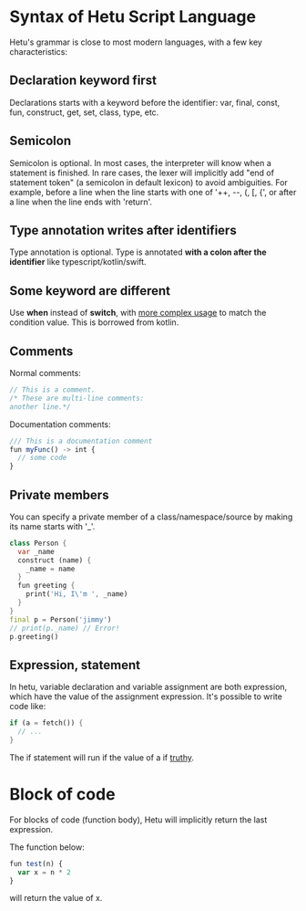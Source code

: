 # Syntax of Hetu Script Language

Hetu's grammar is close to most modern languages, with a few key characteristics:

## Declaration keyword first

Declarations starts with a keyword before the identifier: var, final, const, fun, construct, get, set, class, type, etc.

## Semicolon

Semicolon is optional. In most cases, the interpreter will know when a statement is finished. In rare cases, the lexer will implicitly add "end of statement token" (a semicolon in default lexicon) to avoid ambiguities. For example, before a line when the line starts with one of '++, --, (, [, {', or after a line when the line ends with 'return'.

## Type annotation writes after identifiers

Type annotation is optional. Type is annotated **with a colon after the identifier** like typescript/kotlin/swift.

## Some keyword are different

Use **when** instead of **switch**, with [more complex usage](control_flow/readme.md#when) to match the condition value. This is borrowed from kotlin.

## Comments

Normal comments:

```typescript
// This is a comment.
/* These are multi-line comments:
another line.*/
```

Documentation comments:

```typescript
/// This is a documentation comment
fun myFunc() -> int {
  // some code
}
```

## Private members

You can specify a private member of a class/namespace/source by making its name starts with '\_'.

```dart
class Person {
  var _name
  construct (name) {
    _name = name
  }
  fun greeting {
    print('Hi, I\'m ', _name)
  }
}
final p = Person('jimmy')
// print(p._name) // Error!
p.greeting()
```

## Expression, statement

In hetu, variable declaration and variable assignment are both expression, which have the value of the assignment expression. It's possible to write code like:

```dart
if (a = fetch()) {
  // ...
}
```

The if statement will run if the value of a if [truthy](strict_mode/readme.md#truth-value).

# Block of code

For blocks of code (function body), Hetu will implicitly return the last expression.

The function below:

```javascript
fun test(n) {
  var x = n * 2
}
```

will return the value of x.
